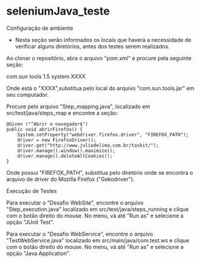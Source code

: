 # seleniumJava_teste

Configuração de ambiente

- Nesta seção serão informados os locais que haverá a necessidade de verificar alguns diretórios, 
antes dos testes serem realizados.

Ao clonar o repositório, abra o arquivo "pom.xml" e procure pela seguinte seção:

 <dependency>
	   <groupId>com.sun</groupId>
	   <artifactId>tools</artifactId>
	   <version>1.5</version>
	   <scope>system</scope>
	   <systemPath>XXXX</systemPath>
  </dependency>
  
  Onde está o "XXXX",substitua pelo local do arquivo "com.sun.tools.jar" em seu computador.
  
Procure pelo arquivo "Step_mapping.java", localizado em src/test/java/steps_map e encontre a seção:
	
	@Given ("^Abrir o navegador$")
	public void abrirFirefox() {
		System.setProperty("webdriver.firefox.driver", "FIREFOX_PATH");
		driver = new FirefoxDriver();
	    driver.get("http://www.juliodelima.com.br/taskit/");
	    driver.manage().window().maximize();
	    driver.manage().deleteAllCookies();
	}

  Onde possui "FIREFOX_PATH", substitua pelo diretório onde se encontra o arquivo de driver do 
  Mozilla Firefox ("Gekodriver").
  
  Execução de Testes
  
  Para executar o "Desafio WebSite", encontre o arquivo "Step_execution.java" localizado em src/test/java/steps_running 
  e clique com o botão direito do mouse. No menu, vá até "Run as" e selecione a opção "JUnit Test".
  
  Para executar o "Desafio WebService", encontre o arquivo "TestWebService.java" localizado em src/main/java/com.test.ws 
  e clique com o botão direito do mouse. No menu, vá até "Run as" e selecione a opção "Java Application".
  
  
